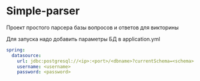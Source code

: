 # Simple-parser

Проект простого парсера базы вопросов и ответов для викторины

Для запуска надо добавить параметры БД в application.yml
```yml
spring:
  datasource:
    url: jdbc:postgresql://<ip>:<port>/<dbname>?currentSchema=<schema>
    username: <username>
    password: <password>
```
